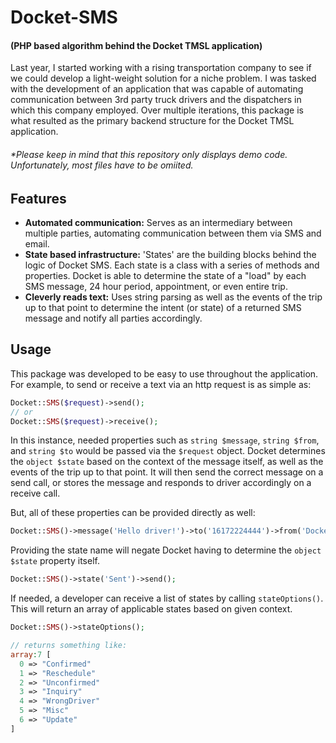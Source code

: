# Docket-SMS 
#### (PHP based algorithm behind the Docket TMSL application)
Last year, I started working with a rising transportation company to see if we could develop a light-weight solution for a niche problem. I was tasked with the development of an application that was capable of automating communication between 3rd party truck drivers and the dispatchers in which this company employed. Over multiple iterations, this package is what resulted as the primary backend structure for the Docket TMSL application.

###### *Please keep in mind that this repository only displays demo code. Unfortunately, most files have to be omiited. 

## Features
* **Automated communication:** Serves as an intermediary between multiple parties, automating communication between them via SMS and email.
* **State based infrastructure:** 'States' are the building blocks behind the logic of Docket SMS. Each state is a class with a series of methods and properties. Docket is able to determine the state of a "load" by each SMS message, 24 hour period, appointment, or even entire trip.
* **Cleverly reads text:** Uses string parsing as well as the events of the trip up to that point to determine the intent (or state) of a returned SMS message and notify all parties accordingly.

## Usage
This package was developed to be easy to use throughout the application. For example, to send or receive a text via an http request is as simple as:
```php
Docket::SMS($request)->send();
// or
Docket::SMS($request)->receive();
```
In this instance, needed properties such as `string $message`, `string $from`, and `string $to` would be passed via the `$request` object. Docket determines the `object $state` based on the context of the message itself, as well as the events of the trip up to that point. It will then send the correct message on a send call, or stores the message and responds to driver accordingly on a receive call. 

But, all of these properties can be provided directly as well:
```php
Docket::SMS()->message('Hello driver!')->to('16172224444')->from('Docket')->send();
```
Providing the state name will negate Docket having to determine the `object $state` property itself. 
```php
Docket::SMS()->state('Sent')->send();
```
If needed, a developer can receive a list of states by calling `stateOptions()`. This will return an array of applicable states based on given context.
```php
Docket::SMS()->stateOptions();

// returns something like:
array:7 [
  0 => "Confirmed"
  1 => "Reschedule"
  2 => "Unconfirmed"
  3 => "Inquiry"
  4 => "WrongDriver"
  5 => "Misc"
  6 => "Update"
]
```
